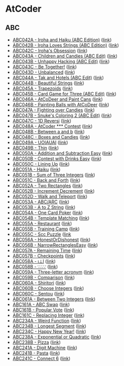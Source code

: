 # AtCoder

## ABC
- [ABC042A - Iroha and Haiku (ABC Edition)](ABC042/A) ([link](https://atcoder.jp/contests/abc042/tasks/abc042_a))
- [ABC042B - Iroha Loves Strings (ABC Edition)](ABC042/B) ([link](https://atcoder.jp/contests/abc042/tasks/abc042_b))
- [ABC042C - Iroha's Obsession](ABC042/C) ([link](https://atcoder.jp/contests/abc042/tasks/arc058_a))
- [ABC043A - Children and Candies (ABC Edit)](ABC043/A) ([link](https://atcoder.jp/contests/abc043/tasks/abc043_a))
- [ABC043B - Unhappy Hacking (ABC Edit)](ABC043/B) ([link](https://atcoder.jp/contests/abc043/tasks/abc043_b))
- [ABC043C - Be Together!](ABC043/C) ([link](https://atcoder.jp/contests/abc043/tasks/arc059_a))
- [ABC043D - Unbalanced](ABC043/D) ([link](https://atcoder.jp/contests/abc043/tasks/abc043_d))
- [ABC044A - Tak and Hotels (ABC Edit)](ABC044/A) ([link](https://atcoder.jp/contests/abc044/tasks/abc044_a))
- [ABC044B - Beautiful Strings](ABC044/B) ([link](https://atcoder.jp/contests/abc044/tasks/abc044_b))
- [ABC045A - Trapezoids](ABC045/A) ([link](https://atcoder.jp/contests/abc045/tasks/abc045_a))
- [ABC045B - Card Game for Three (ABC Edit)](ABC045/B) ([link](https://atcoder.jp/contests/abc045/tasks/abc045_b))
- [ABC046A - AtCoDeer and Paint Cans](ABC046/A) ([link](https://atcoder.jp/contests/abc046/tasks/abc046_a))
- [ABC046B - Painting Balls with AtCoDeer](ABC046/B) ([link](https://atcoder.jp/contests/abc046/tasks/abc046_b))
- [ABC047A - Fighting over Candies](ABC047/A) ([link](https://atcoder.jp/contests/abc047/tasks/abc047_a))
- [ABC047B - Snuke's Coloring 2 (ABC Edit)](ABC047/B) ([link](https://atcoder.jp/contests/abc047/tasks/abc047_b))
- [ABC047C - 1D Reversi](ABC047/C) ([link](https://atcoder.jp/contests/abc047/tasks/arc063_a))
- [ABC048A - AtCoder *** Contest](ABC048/A) ([link](https://atcoder.jp/contests/abc048/tasks/abc048_a))
- [ABC048B - Between a and b](ABC048/B) ([link](https://atcoder.jp/contests/abc048/tasks/abc048_b))
- [ABC048C - Boxes and Candies](ABC048/C) ([link](https://atcoder.jp/contests/abc048/tasks/arc064_a))
- [ABC049A - UOIAUAI](ABC049/A) ([link](https://atcoder.jp/contests/abc049/tasks/abc049_a))
- [ABC049B - Thin](ABC049/B) ([link](https://atcoder.jp/contests/abc049/tasks/abc049_b))
- [ABC050A - Addition and Subtraction Easy](ABC050/A) ([link](https://atcoder.jp/contests/abc050/tasks/abc050_a))
- [ABC050B - Contest with Drinks Easy](ABC050/B) ([link](https://atcoder.jp/contests/abc050/tasks/abc050_a))
- [ABC050C - Lining Up](ABC050/C) ([link](https://atcoder.jp/contests/abc050/tasks/arc066_a))
- [ABC051A - Haiku](ABC051/A) ([link](https://atcoder.jp/contests/abc051/tasks/abc051_a))
- [ABC051B - Sum of Three Integers](ABC051/B) ([link](https://atcoder.jp/contests/abc051/tasks/abc051_b))
- [ABC051C - Back and Forth](ABC051/C) ([link](https://atcoder.jp/contests/abc051/tasks/abc051_c))
- [ABC052A - Two Rectangles](ABC052/A) ([link](https://atcoder.jp/contests/abc052/tasks/abc052_a))
- [ABC052B - Increment Decrement](ABC052/B) ([link](https://atcoder.jp/contests/abc052/tasks/abc052_b))
- [ABC052D - Walk and Teleport](ABC052/D) ([link](https://atcoder.jp/contests/abc052/tasks/arc067_b))
- [ABC053A - ABC/ARC](ABC053/A) ([link](https://atcoder.jp/contests/abc053/tasks/abc053_a))
- [ABC053B - A to Z String](ABC053/B) ([link](https://atcoder.jp/contests/abc053/tasks/abc053_b))
- [ABC054A - One Card Poker](ABC054/A) ([link](https://atcoder.jp/contests/abc054/tasks/abc054_a))
- [ABC054B - Template Matching](ABC054/B) ([link](https://atcoder.jp/contests/abc054/tasks/abc054_b))
- [ABC055A - Restaurant](ABC055/A) ([link](https://atcoder.jp/contests/abc055/tasks/abc055_a))
- [ABC055B - Training Camp](ABC055/B) ([link](https://atcoder.jp/contests/abc055/tasks/abc055_b))
- [ABC055C - Scc Puzzle](ABC055/C) ([link](https://atcoder.jp/contests/abc055/tasks/arc069_a)
- [ABC056A - HonestOrDishonest](ABC056/A) ([link](https://atcoder.jp/contests/abc056/tasks/abc056_a))
- [ABC056B - NarrowRectanglesEasy](ABC056/B) ([link](https://atcoder.jp/contests/abc056/tasks/abc056_b))
- [ABC057A - Remaining Time](ABC057/A) ([link](https://atcoder.jp/contests/abc057/tasks/abc057_a))
- [ABC057B - Checkpoints](ABC057/B) ([link](https://atcoder.jp/contests/abc057/tasks/abc057_b))
- [ABC058A - ι⊥l](ABC058/A) ([link](https://atcoder.jp/contests/abc058/tasks/abc058_a))
- [ABC058B - ∵∴∵](ABC058/B) ([link](https://atcoder.jp/contests/abc058/tasks/abc058_b))
- [ABC059A - Three-letter acronym](ABC059/A) ([link](https://atcoder.jp/contests/abc059/tasks/abc059_a))
- [ABC059B - Comparison](ABC059/B) ([link](https://atcoder.jp/contests/abc059/tasks/abc059_b))
- [ABC060A - Shiritori](ABC060/A) ([link](https://atcoder.jp/contests/abc060/tasks/abc060_a))
- [ABC060B - Choose Integers](ABC060/B) ([link](https://atcoder.jp/contests/abc060/tasks/abc060_b))
- [ABC060C - Sentou](ABC060/C) ([link](https://atcoder.jp/contests/abc060/tasks/arc073_a))
- [ABC061A - Between Two Integers](ABC061/A) ([link](https://atcoder.jp/contests/abc061/tasks/abc061_a))
- [ABC161A - ABC Swap](ABC061/A) ([link](https://atcoder.jp/contests/abc161/tasks/abc161_a))
- [ABC161B - Popular Vote](ABC061/B) ([link](https://atcoder.jp/contests/abc161/tasks/abc161_b))
- [ABC161C - Replacing Integer](ABC061/C) ([link](https://atcoder.jp/contests/abc161/tasks/abc161_c))
- [ABC234A - Weird Function](ABC234/A) ([link](https://atcoder.jp/contests/abc234/tasks/abc234_a))
- [ABC234B - Longest Segment](ABC234/B) ([link](https://atcoder.jp/contests/abc234/tasks/abc234_b))
- [ABC234C - Happy New Year!](ABC234/C) ([link](https://atcoder.jp/contests/abc234/tasks/abc234_c))
- [ABC238A - Exponential or Quadratic](ABC238/A) ([link](https://atcoder.jp/contests/abc238/tasks/abc238_a))
- [ABC238B - Pizza](ABC238/B) ([link](https://atcoder.jp/contests/abc238/tasks/abc238_b))
- [ABC241A - Digit Machine](ABC241/A) ([link](https://atcoder.jp/contests/abc241/tasks/abc241_a))
- [ABC241B - Pasta](ABC241/B) ([link](https://atcoder.jp/contests/abc241/tasks/abc241_b))
- [ABC241C - Connect 6](ABC241/C) ([link](https://atcoder.jp/contests/abc241/tasks/abc241_c))